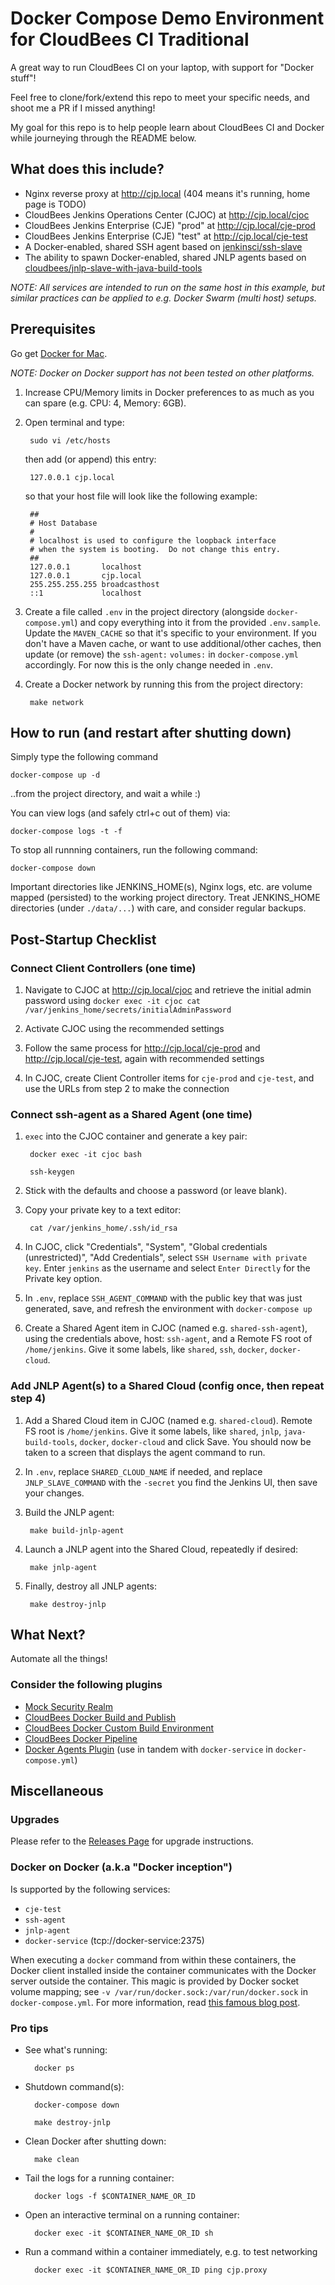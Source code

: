 # Docker Compose Demo Environment for CloudBees CI Traditional

A great way to run CloudBees CI on your laptop, with support for "Docker stuff"!

Feel free to clone/fork/extend this repo to meet your specific needs, and shoot me a PR if I missed anything!

My goal for this repo is to help people learn about CloudBees CI and Docker while journeying through the README below.

## What does this include?
* Nginx reverse proxy at http://cjp.local (404 means it's running, home page is TODO)
* CloudBees Jenkins Operations Center (CJOC) at http://cjp.local/cjoc
* CloudBees Jenkins Enterprise (CJE) "prod" at http://cjp.local/cje-prod
* CloudBees Jenkins Enterprise (CJE) "test" at http://cjp.local/cje-test
* A Docker-enabled, shared SSH agent based on [jenkinsci/ssh-slave](https://hub.docker.com/r/jenkinsci/ssh-slave/)
* The ability to spawn Docker-enabled, shared JNLP agents based on [cloudbees/jnlp-slave-with-java-build-tools](https://hub.docker.com/r/cloudbees/jnlp-slave-with-java-build-tools/)

*NOTE: All services are intended to run on the same host in this example, but similar practices can be applied to e.g. Docker Swarm (multi host) setups.*

## Prerequisites

Go get [Docker for Mac](https://docs.docker.com/docker-for-mac/).

*NOTE: Docker on Docker support has not been tested on other platforms.*

1. Increase CPU/Memory limits in Docker preferences to as much as you can spare (e.g. CPU: 4, Memory: 6GB).

2. Open terminal and type:

        sudo vi /etc/hosts

    then add (or append) this entry:

        127.0.0.1 cjp.local

	so that your host file will look like the following example:
	
		##
		# Host Database
		#
		# localhost is used to configure the loopback interface
		# when the system is booting.  Do not change this entry.
		##
		127.0.0.1       localhost
		127.0.0.1       cjp.local
		255.255.255.255 broadcasthost
		::1             localhost	


3. Create a file called ``.env`` in the project directory (alongside ``docker-compose.yml``) and copy everything into it from the provided ``.env.sample``. Update the ``MAVEN_CACHE`` so that it's specific to your environment. If you don't have a Maven cache, or want to use additional/other caches, then update (or remove) the ``ssh-agent:`` ``volumes:`` in ``docker-compose.yml`` accordingly. For now this is the only change needed in ``.env``.

4. Create a Docker network by running this from the project directory:

        make network

## How to run (and restart after shutting down)

Simply type the following command

    docker-compose up -d

..from the project directory, and wait a while :)

You can view logs (and safely ctrl+c out of them) via:

    docker-compose logs -t -f

To stop all runnning containers, run the following command:

    docker-compose down

Important directories like JENKINS_HOME(s), Nginx logs, etc. are volume mapped (persisted) to the working project directory. Treat JENKINS_HOME directories (under ``./data/...``) with care, and consider regular backups.

## Post-Startup Checklist

### Connect Client Controllers (one time)

1. Navigate to CJOC at http://cjp.local/cjoc and retrieve the initial admin password using ``docker exec -it cjoc cat /var/jenkins_home/secrets/initialAdminPassword``

1. Activate CJOC using the recommended settings

2. Follow the same process for http://cjp.local/cje-prod and http://cjp.local/cje-test, again with recommended settings

3. In CJOC, create Client Controller items for ``cje-prod`` and ``cje-test``, and use the URLs from step 2 to make the connection

### Connect ssh-agent as a Shared Agent (one time)

1. `` exec `` into the CJOC container and generate a key pair:

        docker exec -it cjoc bash

        ssh-keygen

2. Stick with the defaults and choose a password (or leave blank).

3. Copy your private key to a text editor:

        cat /var/jenkins_home/.ssh/id_rsa

4. In CJOC, click "Credentials", "System", "Global credentials (unrestricted)", "Add Credentials", select ``SSH Username with private key``. Enter ``jenkins`` as the username and select ``Enter Directly`` for the Private key option.

5. In ``.env``, replace ``SSH_AGENT_COMMAND`` with the public key that was just generated, save, and refresh the environment with ``docker-compose up``

6. Create a Shared Agent item in CJOC (named e.g. ``shared-ssh-agent``), using the credentials above, host: ``ssh-agent``, and a Remote FS root of ``/home/jenkins``. Give it some labels, like ``shared``, ``ssh``, ``docker``, ``docker-cloud``.

### Add JNLP Agent(s) to a Shared Cloud (config once, then repeat step 4)

1. Add a Shared Cloud item in CJOC (named e.g. `` shared-cloud ``). Remote FS root is ``/home/jenkins``. Give it some labels, like ``shared``, ``jnlp``, ``java-build-tools``, ``docker``, ``docker-cloud`` and click Save. You should now be taken to a screen that displays the agent command to run.

2. In ``.env``, replace ``SHARED_CLOUD_NAME`` if needed, and replace ``JNLP_SLAVE_COMMAND`` with the ``-secret`` you find the Jenkins UI, then save your changes.

3. Build the JNLP agent:

        make build-jnlp-agent

3. Launch a JNLP agent into the Shared Cloud, repeatedly if desired:

        make jnlp-agent

4. Finally, destroy all JNLP agents:

        make destroy-jnlp

## What Next?

Automate all the things!

### Consider the following plugins

* [Mock Security Realm](https://wiki.jenkins-ci.org/display/JENKINS/Mock+Security+Realm+Plugin)
* [CloudBees Docker Build and Publish](https://wiki.jenkins-ci.org/display/JENKINS/CloudBees+Docker+Build+and+Publish+plugin)
* [CloudBees Docker Custom Build Environment](https://wiki.jenkins-ci.org/display/JENKINS/CloudBees+Docker+Custom+Build+Environment+Plugin)
* [CloudBees Docker Pipeline](https://wiki.jenkins-ci.org/display/JENKINS/CloudBees+Docker+Pipeline+Plugin)
* [Docker Agents Plugin](https://wiki.jenkins-ci.org/display/JENKINS/Docker+Agents+Plugin) (use in tandem with ``docker-service`` in ``docker-compose.yml``)

## Miscellaneous

### Upgrades

Please refer to the [Releases Page](https://github.com/schottsfired/cjp-demo-environment/releases) for upgrade instructions.

### Docker on Docker (a.k.a "Docker inception")

Is supported by the following services:

* ``cje-test``
* ``ssh-agent``
* ``jnlp-agent``
* ``docker-service`` (tcp://docker-service:2375)

When executing a ``docker`` command from within these containers, the Docker client installed inside the container communicates with the  Docker server outside the container. This magic is provided by Docker socket volume mapping; see ``-v /var/run/docker.sock:/var/run/docker.sock`` in ``docker-compose.yml``. For more information, read [this famous blog post](https://jpetazzo.github.io/2015/09/03/do-not-use-docker-in-docker-for-ci/).

### Pro tips
* See what's running:

        docker ps

* Shutdown command(s):

        docker-compose down

        make destroy-jnlp

* Clean Docker after shutting down:

        make clean

* Tail the logs for a running container:

        docker logs -f $CONTAINER_NAME_OR_ID

* Open an interactive terminal on a running container:

        docker exec -it $CONTAINER_NAME_OR_ID sh

* Run a command within a container immediately, e.g. to test networking

        docker exec -it $CONTAINER_NAME_OR_ID ping cjp.proxy
